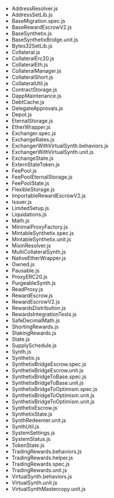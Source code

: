 - AddressResolver.js
- AddressSetLib.js
- BaseMigration.spec.js
- BaseRewardEscrowV2.js
- BaseSynthetix.js
- BaseSynthetixBridge.unit.js
- Bytes32SetLib.js
- Collateral.js
- CollateralErc20.js
- CollateralEth.js
- CollateralManager.js
- CollateralShort.js
- CollateralUtil.js
- ContractStorage.js
- DappMaintenance.js
- DebtCache.js
- DelegateApprovals.js
- Depot.js
- EternalStorage.js
- EtherWrapper.js
- Exchanger.spec.js
- ExchangeRates.js
- ExchangerWithVirtualSynth.behaviors.js
- ExchangerWithVirtualSynth.unit.js
- ExchangeState.js
- ExternStateToken.js
- FeePool.js
- FeePoolEternalStorage.js
- FeePoolState.js
- FlexibleStorage.js
- ImportableRewardEscrowV2.js
- Issuer.js
- LimitedSetup.js
- Liquidations.js
- Math.js
- MinimalProxyFactory.js
- MintableSynthetix.spec.js
- MintableSynthetix.unit.js
- MixinResolver.js
- MultiCollateralSynth.js
- NativeEtherWrapper.js
- Owned.js
- Pausable.js
- ProxyERC20.js
- PurgeableSynth.js
- ReadProxy.js
- RewardEscrow.js
- RewardEscrowV2.js
- RewardsDistribution.js
- RewardsIntegrationTests.js
- SafeDecimalMath.js
- ShortingRewards.js
- StakingRewards.js
- State.js
- SupplySchedule.js
- Synth.js
- Synthetix.js
- SynthetixBridgeEscrow.spec.js
- SynthetixBridgeEscrow.unit.js
- SynthetixBridgeToBase.spec.js
- SynthetixBridgeToBase.unit.js
- SynthetixBridgeToOptimism.spec.js
- SynthetixBridgeToOptimism.unit.js
- SynthetixBridgeToOptimism.unit.js
- SynthetixEscrow.js
- SynthetixState.js
- SynthRedeemer.unit.js
- SynthUtil.js
- SystemSettings.js
- SystemStatus.js
- TokenState.js
- TradingRewards.behaviors.js
- TradingRewards.helper.js
- TradingRewards.spec.js
- TradingRewards.unit.js
- VirtualSynth.behaviors.js
- VirtualSynth.unit.js
- VirtualSynthMastercopy.unit.js
